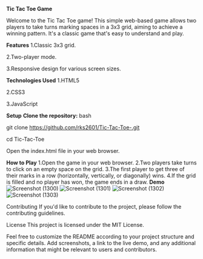 **Tic Tac Toe Game**

Welcome to the Tic Tac Toe game! This simple web-based game allows two players to take turns marking spaces in a 3x3 grid, aiming to achieve a winning pattern. It's a classic game that's easy to understand and play.

**Features**
1.Classic 3x3 grid.

2.Two-player mode.

3.Responsive design for various screen sizes.

**Technologies Used**
1.HTML5

2.CSS3

3.JavaScript

**Setup**
**Clone the repository:**
bash

git clone https://github.com/rks2601/Tic-Tac-Toe-.git

cd Tic-Tac-Toe

Open the index.html file in your web browser.

**How to Play**
1.Open the game in your web browser.
2.Two players take turns to click on an empty space on the grid.
3.The first player to get three of their marks in a row (horizontally, vertically, or diagonally) wins.
4.If the grid is filled and no player has won, the game ends in a draw.
**Demo**
![Screenshot (1300)](https://github.com/rks2601/Tic-Tac-Toe-/assets/122681297/1ef004de-a6d3-4f34-bfb3-eec66378627f)
![Screenshot (1301)](https://github.com/rks2601/Tic-Tac-Toe-/assets/122681297/7484ad7d-dccb-4220-a476-c41def649559)
![Screenshot (1302)](https://github.com/rks2601/Tic-Tac-Toe-/assets/122681297/c1783dba-34db-49e2-b7db-5ed055cfa47e)
![Screenshot (1303)](https://github.com/rks2601/Tic-Tac-Toe-/assets/122681297/b33d287c-8e40-4b18-a727-1ae5087da0e1)



Contributing
If you'd like to contribute to the project, please follow the contributing guidelines.

License
This project is licensed under the MIT License.

Feel free to customize the README according to your project structure and specific details. Add screenshots, a link to the live demo, and any additional information that might be relevant to users and contributors.





